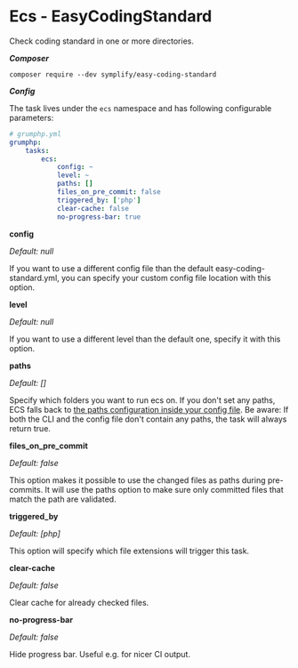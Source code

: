 #  Ecs - EasyCodingStandard

Check coding standard in one or more directories.

***Composer***

```
composer require --dev symplify/easy-coding-standard
```

***Config***

The task lives under the `ecs` namespace and has following configurable parameters:

```yaml
# grumphp.yml
grumphp:
    tasks:
        ecs:
            config: ~
            level: ~
            paths: []
            files_on_pre_commit: false
            triggered_by: ['php']
            clear-cache: false
            no-progress-bar: true

```

**config**

*Default: null*

If you want to use a different config file than the default easy-coding-standard.yml, you can specify your custom config file location with this option.


**level**

*Default: null*

If you want to use a different level than the default one, specify it with this option.


**paths**

*Default: []*

Specify which folders you want to run ecs on.
If you don't set any paths, ECS falls back to [the paths configuration inside your config file](https://github.com/symplify/easy-coding-standard#set-paths).
Be aware: If both the CLI and the config file don't contain any paths, the task will always return true.

**files_on_pre_commit**

*Default: false*

This option makes it possible to use the changed files as paths during pre-commits.
It will use the paths option to make sure only committed files that match the path are validated.

**triggered_by**

*Default: [php]*

This option will specify which file extensions will trigger this task.


**clear-cache**

*Default: false*

Clear cache for already checked files.


**no-progress-bar**

*Default: false*

Hide progress bar. Useful e.g. for nicer CI output.
